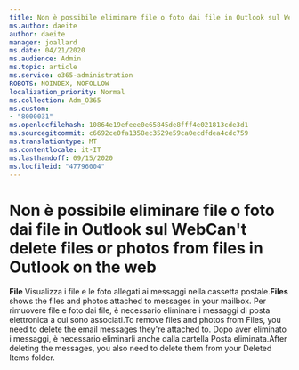 ```yaml
---
title: Non è possibile eliminare file o foto dai file in Outlook sul Web
ms.author: daeite
author: daeite
manager: joallard
ms.date: 04/21/2020
ms.audience: Admin
ms.topic: article
ms.service: o365-administration
ROBOTS: NOINDEX, NOFOLLOW
localization_priority: Normal
ms.collection: Adm_O365
ms.custom:
- "8000031"
ms.openlocfilehash: 10864e19efeee0e65845de8fff4e021813cde3d1
ms.sourcegitcommit: c6692ce0fa1358ec3529e59ca0ecdfdea4cdc759
ms.translationtype: MT
ms.contentlocale: it-IT
ms.lasthandoff: 09/15/2020
ms.locfileid: "47796004"
---
```

# <a name="cant-delete-files-or-photos-from-files-in-outlook-on-the-web"></a><span data-ttu-id="da5dd-102">Non è possibile eliminare file o foto dai file in Outlook sul Web</span><span class="sxs-lookup"><span data-stu-id="da5dd-102">Can't delete files or photos from files in Outlook on the web</span></span>

<span data-ttu-id="da5dd-103">**File** Visualizza i file e le foto allegati ai messaggi nella cassetta postale.</span><span class="sxs-lookup"><span data-stu-id="da5dd-103">**Files** shows the files and photos attached to messages in your mailbox.</span></span> <span data-ttu-id="da5dd-104">Per rimuovere file e foto dai file, è necessario eliminare i messaggi di posta elettronica a cui sono associati.</span><span class="sxs-lookup"><span data-stu-id="da5dd-104">To remove files and photos from Files, you need to delete the email messages they're attached to.</span></span> <span data-ttu-id="da5dd-105">Dopo aver eliminato i messaggi, è necessario eliminarli anche dalla cartella Posta eliminata.</span><span class="sxs-lookup"><span data-stu-id="da5dd-105">After deleting the messages, you also need to delete them from your Deleted Items folder.</span></span>